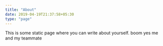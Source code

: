 ```yaml
---
title: "About"
date: 2019-04-19T21:37:58+05:30
type: "page"
---
```


This is some static page where you can write about yourself.
boom
yes me and my teammate